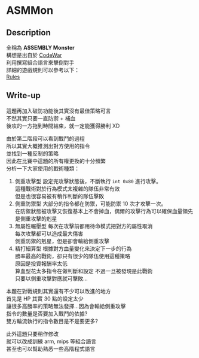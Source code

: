 # ASMMon
## Description
全稱為 **ASSEMBLY Monster**  
構想是出自於 [CodeWar](https://en.wikipedia.org/wiki/Code_War)  
利用撰寫組合語言來擊倒對手  
詳細的遊戲規則可以參考以下：  
[Rules]()

## Write-up
這題再加入破防功能後其實沒有最佳策略可言  
不然其實只要一直防禦 + 補血  
後攻的一方拖到時間結束，就一定能獲得勝利 XD  

由於第二階段可以看到戰鬥的過程  
所以其實大概推測出對方使用的指令  
並找到一種反制的策略  
因此在比賽中這題的所有權更換的十分頻繁  
分析一下大家使用的戰術種類：

1. 側重攻擊型
    設定完攻擊狀態後，不斷執行 `int 0x80` 進行攻擊。  
    這種戰術對於行為模式太複雜的隊伍非常有效  
    但是也很容易被有稍作判斷的隊伍擊敗  
2. 側重防禦型
    大部分的指令都在防禦，可能防禦 10 次才攻擊一次。  
    在防禦狀態被攻擊又恢復基本上不會掉血，偶爾的攻擊行為可以確保血量領先  
    是側重攻擊的剋星
3. 無屬性輾壓型
    每次在攻擊前都用待命模式把對方的屬性取消  
    每次攻擊都可以造成最大傷害  
    側重防禦的剋星，但是卻會輸給側重攻擊  
4. 精打細算型
    根據對方血量變化來決定下一步的行為  
    勝率最高的戰術，卻只有很少的隊伍使用這種策略  
    原因是投資報酬率太低  
    算血型花太多指令在做判斷和設定
    不過一旦被發現是此戰術  
    只要以側重攻擊對應就可擊敗...

本題在對戰規則其實還有不少可以改進的地方  
首先是 HP 其實 30 點的設定太少  
讓很多高勝率的策略無法發揮...因為會輸給側重攻擊  
指令的數量是否要加入戰鬥的依據?   
雙方輪流執行的指令數目是不是要更多?  

此外這題只要稍作修改  
就可以改成訓練 arm, mips 等組合語言  
甚至也可以幫助熟悉一些高階程式語言  
